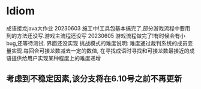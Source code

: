# Idiom
成语接龙java大作业
20230603
施工中!工具包基本搞完了,部分游戏流程中要用到的方法还没写.游戏主流程还没写
20230605
游戏流程做完了!有时候会有小bug,还等待测试.
界面还没实现
挑战模式的难度说明:
难度通过裁判系统的成员变量实现.每回合可接龙数减去一定的数值,
在寻找成语时寻找和可接龙数最接近的成语提供给用户实现某种程度上的难度递增
## 考虑到不稳定因素,该分支将在6.10号之前不再更新

